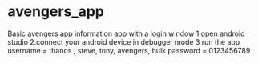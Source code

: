 # avengers_app
Basic avengers app information app
with a login window 
1.open android studio 
2.connect your android device in debugger mode
3 run the app
username = thanos , steve, tony, avengers, hulk
password = 0123456789
